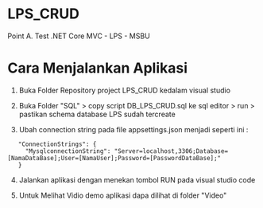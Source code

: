 # LPS_CRUD
Point A. Test .NET Core MVC - LPS - MSBU

# Cara Menjalankan Aplikasi
1. Buka Folder Repository project LPS_CRUD kedalam visual studio
   
2. Buka Folder "SQL" > copy script DB_LPS_CRUD.sql ke sql editor > run > pastikan schema database LPS sudah tercreate
   
3. Ubah connection string pada file appsettings.json menjadi seperti ini :
```
   "ConnectionStrings": {
     "MysqlconnectionString": "Server=localhost,3306;Database=[NamaDataBase];User=[NamaUser];Password=[PasswordDataBase];"
   }
```

4. Jalankan aplikasi dengan menekan tombol RUN pada visual studio code

5. Untuk Melihat Vidio demo aplikasi dapa dilihat di folder "Video"

